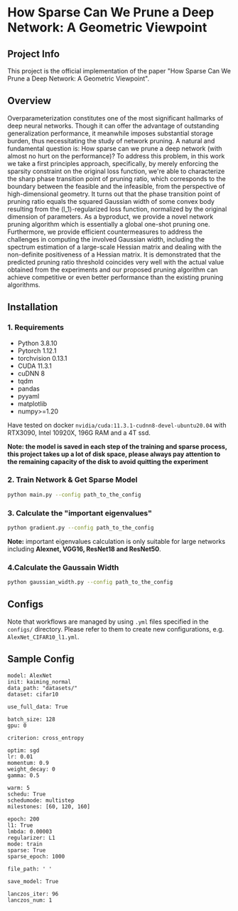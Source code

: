 # How Sparse Can We Prune a Deep Network: A Geometric Viewpoint

## Project Info
This project is the official implementation of the paper "How Sparse Can We Prune a Deep Network: A Geometric Viewpoint".

## Overview

Overparameterization constitutes one of the most significant  hallmarks of deep neural networks. Though it can offer the advantage of outstanding generalization performance, it meanwhile imposes substantial storage burden, thus necessitating the study of network pruning.  A natural and  fundamental question is: How sparse can we prune a deep network (with almost no hurt on the performance)?  To address this problem, in this work we take a first principles approach,  specifically, by merely enforcing the sparsity constraint on the original loss function, we're able to characterize the sharp phase transition point of pruning ratio, which corresponds to the  boundary between the feasible and the infeasible, from the perspective of high-dimensional geometry.  It turns out that the phase transition point of pruning ratio equals the squared Gaussian width of some convex body resulting from the \(l_1\)-regularized loss function,  normalized by the original dimension of parameters. As a byproduct, we provide a novel network pruning algorithm which is essentially a global one-shot pruning one. Furthermore, we provide efficient countermeasures to address the challenges in computing the involved Gaussian width, including the spectrum estimation of a large-scale Hessian matrix and dealing with the non-definite positiveness of a Hessian matrix.  It is demonstrated that the predicted pruning ratio threshold coincides very well with the actual value obtained from the experiments and our proposed pruning algorithm can achieve competitive or even better performance than the existing pruning algorithms.

## Installation

### 1. Requirements

* Python 3.8.10
* Pytorch 1.12.1
* torchvision 0.13.1
* CUDA 11.3.1
* cuDNN 8
* tqdm
* pandas
* pyyaml
* matplotlib
* numpy>=1.20

Have tested on docker `nvidia/cuda:11.3.1-cudnn8-devel-ubuntu20.04` with RTX3090, Intel 10920X, 196G RAM and a 4T ssd.

**Note: the model is saved in each step of the training and sparse process, this project takes up a lot of disk space, please always pay attention to the remaining capacity of the disk to avoid quitting the experiment** 

### 2. Train Network & Get Sparse Model

```bash
python main.py --config path_to_the_config
```

### 3. Calculate the "important eigenvalues"

```bash
python gradient.py --config path_to_the_config
```

**Note:** important eigenvalues calculation is only suitable for large networks including **Alexnet, VGG16, ResNet18 and ResNet50**.

### 4.Calculate the Gaussain Width

```bash
python gaussian_width.py --config path_to_the_config
```

## Configs

Note that workflows are managed by using `.yml` files specified in the `configs/` directory. Please refer to them to create new configurations, e.g. `AlexNet_CIFAR10_l1.yml`.

## Sample Config

```
model: AlexNet
init: kaiming_normal
data_path: "datasets/"
dataset: cifar10

use_full_data: True

batch_size: 128
gpu: 0

criterion: cross_entropy

optim: sgd
lr: 0.01
momentum: 0.9
weight_decay: 0 
gamma: 0.5

warm: 5
schedu: True
schedumode: multistep
milestones: [60, 120, 160]

epoch: 200
l1: True
lmbda: 0.00003
regularizer: L1
mode: train
sparse: True
sparse_epoch: 1000

file_path: ' '

save_model: True

lanczos_iter: 96
lanczos_num: 1
```

